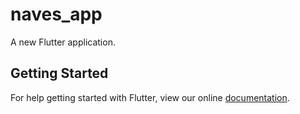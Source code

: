 # naves_app

A new Flutter application.

## Getting Started

For help getting started with Flutter, view our online
[documentation](https://flutter.io/).
